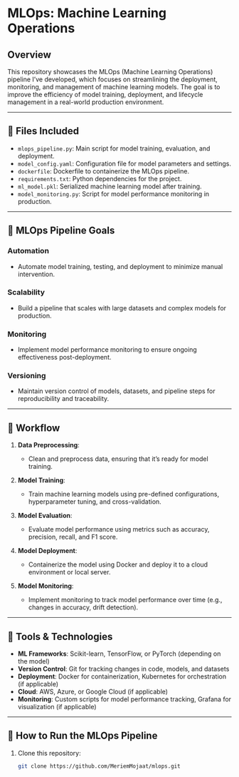 # MLOps: Machine Learning Operations

## Overview

This repository showcases the MLOps (Machine Learning Operations) pipeline I’ve developed, which focuses on streamlining the deployment, monitoring, and management of machine learning models. The goal is to improve the efficiency of model training, deployment, and lifecycle management in a real-world production environment.

---

## 📂 Files Included

- `mlops_pipeline.py`: Main script for model training, evaluation, and deployment.
- `model_config.yaml`: Configuration file for model parameters and settings.
- `dockerfile`: Dockerfile to containerize the MLOps pipeline.
- `requirements.txt`: Python dependencies for the project.
- `ml_model.pkl`: Serialized machine learning model after training.
- `model_monitoring.py`: Script for model performance monitoring in production.

---

## 🎯 MLOps Pipeline Goals

### **Automation**
- Automate model training, testing, and deployment to minimize manual intervention.
  
### **Scalability**
- Build a pipeline that scales with large datasets and complex models for production.

### **Monitoring**
- Implement model performance monitoring to ensure ongoing effectiveness post-deployment.

### **Versioning**
- Maintain version control of models, datasets, and pipeline steps for reproducibility and traceability.

---

## 🧠 Workflow

1. **Data Preprocessing**: 
   - Clean and preprocess data, ensuring that it’s ready for model training.
  
2. **Model Training**:
   - Train machine learning models using pre-defined configurations, hyperparameter tuning, and cross-validation.
  
3. **Model Evaluation**:
   - Evaluate model performance using metrics such as accuracy, precision, recall, and F1 score.

4. **Model Deployment**:
   - Containerize the model using Docker and deploy it to a cloud environment or local server.

5. **Model Monitoring**:
   - Implement monitoring to track model performance over time (e.g., changes in accuracy, drift detection).
   
---

## 🔨 Tools & Technologies

- **ML Frameworks**: Scikit-learn, TensorFlow, or PyTorch (depending on the model)
- **Version Control**: Git for tracking changes in code, models, and datasets
- **Deployment**: Docker for containerization, Kubernetes for orchestration (if applicable)
- **Cloud**: AWS, Azure, or Google Cloud (if applicable)
- **Monitoring**: Custom scripts for model performance tracking, Grafana for visualization (if applicable)

---

## 🚀 How to Run the MLOps Pipeline

1. Clone this repository:
   ```bash
   git clone https://github.com/MeriemMojaat/mlops.git

